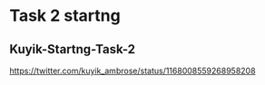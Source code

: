 # Task 2 startng

## Kuyik-Startng-Task-2

https://twitter.com/kuyik_ambrose/status/1168008559268958208